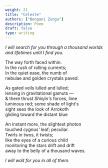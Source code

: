 ```yaml
---
weight: 21
title: "Celeste"
authors: ["Bongani Zungu"]
description: Poem
draft: false
type: writing
---
```


*I will search for you through a thousand worlds*  
*and lifetimes until I find you.*

The way forth faced within.  
In the rush of rolling currents;  
In the quiet ease, the numb of  
nebulae and golden crystals paved.

As gated veils lulled and lulled;  
lensing in gravitational gamuts —  
& there thrust *Shinjin's* forces, lime  
luminous red; some shade of light's  
sight sees the look of Arrokoth  
gliding toward the distant blue

An instant more, the slightest photon  
touched *cygnus'* leaf; peculiar.  
Twirls in twos, it twists;  
like the eyes of a curious child  
monitoring the stars drift and drift  
away to the belly of a thousand waves.

*I will wait for you in all of them.*